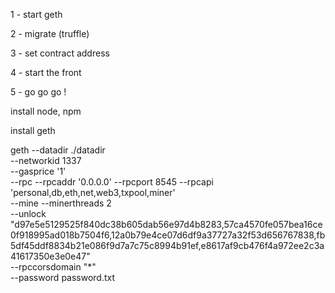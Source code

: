 1 - start geth

2 - migrate (truffle)

3 - set contract address

4 - start the front

5 - go go go !

install node, npm

install geth

geth --datadir ./datadir \
            --networkid 1337  \
            --gasprice '1' \
            --rpc --rpcaddr '0.0.0.0' --rpcport 8545 --rpcapi 'personal,db,eth,net,web3,txpool,miner' \
            --mine --minerthreads 2 \
            --unlock "d97e5e5129525f840dc38b605dab56e97d4b8283,57ca4570fe057bea16ce0f918995ad018b7504f6,12a0b79e4ce07d6df9a37727a32f53d656767838,fb5df45ddf8834b21e086f9d7a7c75c8994b91ef,e8617af9cb476f4a972ee2c3a41617350e3e0e47" \
            --rpccorsdomain "*" \
            --password password.txt